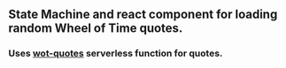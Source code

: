 ## State Machine and react component for loading random Wheel of Time quotes.

### Uses [wot-quotes](https://github.com/sbardian/wot-quotes) serverless function for quotes.
